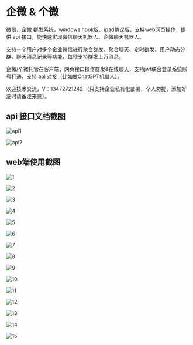 # 企微 & 个微

微信、企微 群发系统，windows hook版、ipad协议版，支持web网页操作，提供 api 接口，能快速实现微信聊天机器人、企微聊天机器人。


支持一个用户对多个企业微信进行聚合群发、聚合聊天、定时群发、用户动态分群、聊天消息记录等功能，每秒支持群发上万消息。


企微/个微托管在客户端，网页接口操作群发&在线聊天，支持jwt联合登录系统账号打通，支持 api 对接（比如做ChatGPT机器人）。


欢迎技术交流，V：13472721242 （只支持企业私有化部署，个人勿扰，添加好友时请备注来意）。


## api 接口文档截图


![api1](https://veasion-img.oss-cn-beijing.aliyuncs.com/github/wxhook/api1.png)


![api2](https://veasion-img.oss-cn-beijing.aliyuncs.com/github/wxhook/api2.png)


## web端使用截图

![1](https://veasion-img.oss-cn-beijing.aliyuncs.com/github/wxhook/1.png)



![2](https://veasion-img.oss-cn-beijing.aliyuncs.com/github/wxhook/2.png)



![3](https://veasion-img.oss-cn-beijing.aliyuncs.com/github/wxhook/3.png)



![4](https://veasion-img.oss-cn-beijing.aliyuncs.com/github/wxhook/4.png)




![5](https://veasion-img.oss-cn-beijing.aliyuncs.com/github/wxhook/5.png)




![6](https://veasion-img.oss-cn-beijing.aliyuncs.com/github/wxhook/6.png)




![7](https://veasion-img.oss-cn-beijing.aliyuncs.com/github/wxhook/7.png)




![8](https://veasion-img.oss-cn-beijing.aliyuncs.com/github/wxhook/8.png)




![9](https://veasion-img.oss-cn-beijing.aliyuncs.com/github/wxhook/9.png)




![10](https://veasion-img.oss-cn-beijing.aliyuncs.com/github/wxhook/10.jpg)




![11](https://veasion-img.oss-cn-beijing.aliyuncs.com/github/wxhook/11.png)




![12](https://veasion-img.oss-cn-beijing.aliyuncs.com/github/wxhook/12.jpg)




![13](https://veasion-img.oss-cn-beijing.aliyuncs.com/github/wxhook/13.jpg)




![14](https://veasion-img.oss-cn-beijing.aliyuncs.com/github/wxhook/14.png)




![15](https://veasion-img.oss-cn-beijing.aliyuncs.com/github/wxhook/15.jpg)
